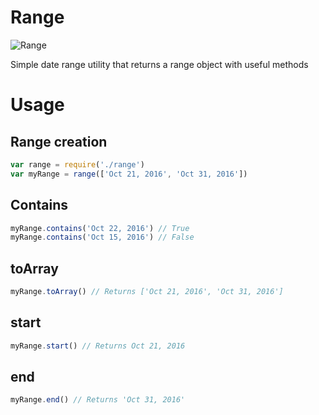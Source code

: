 # Range

![Range](https://d1m54pdnjzjnhe.cloudfront.net/pngineer/f224f330-9222-11e6-9912-65149d414739.jpg)

Simple date range utility that returns a range object with useful methods

# Usage

##  Range creation
```javascript
var range = require('./range')
var myRange = range(['Oct 21, 2016', 'Oct 31, 2016'])
```

##  Contains
```javascript
myRange.contains('Oct 22, 2016') // True
myRange.contains('Oct 15, 2016') // False
```

##  toArray
```javascript
myRange.toArray() // Returns ['Oct 21, 2016', 'Oct 31, 2016']
```

##  start
```javascript
myRange.start() // Returns Oct 21, 2016
```

##  end
```javascript
myRange.end() // Returns 'Oct 31, 2016'
```